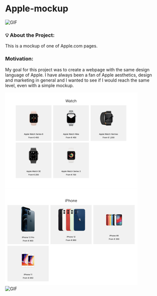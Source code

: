 # Apple-mockup


 <img alt="GIF" src="https://github.com/amagsid/Apple-mockup/blob/master/assets/tour.gif" width="1000" height="530" />

 ### 💡 About the Project:
 This is a mockup of one of Apple.com pages.

 
 
  ###  Motivation:
 My goal for this project was to create a webpage with the same design language of Apple. I have always been a fan of Apple aesthetics, design and marketing in general and I wanted to see if I would reach the same level, even with a simple mockup.
  
  

   <img  alt="GIF" src="https://github.com/amagsid/Apple-mockup/blob/master/assets/watch-banner.png" width="430" height="310" />
   <img  alt="GIF" src="https://github.com/amagsid/Apple-mockup/blob/master/assets/iPhone-banner.png" width="430" height="310" />

  <br>
   
   <img alt="GIF" src="https://github.com/amagsid/Apple-mockup/blob/master/assets/footer.gif" width="1200" height="600" />
